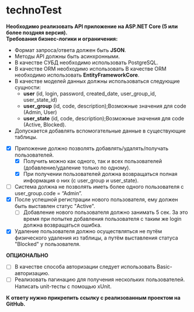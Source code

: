 # technoTest

**Необходимо реализовать API приложение на ASP.NET Core (5 или более поздняя версия).**</br>
**Требования бизнес-логики и ограничения:**

- Формат запроса/ответа должен быть **JSON**.
- Методы API должны быть асинхронными.
- В качестве СУБД необходимо использовать PostgreSQL.
- В качестве ORM необходимо использовать В качестве ORM необходимо использовать **EntityFrameworkCore**.
- В качестве моделей данных должны использоваться следующие сущности:
    - **user** (id, login, password, created_date, user_group_id, user_state_id)
    - **user_group** (id, code, description);Возможные значения для code (Admin, User)
    - **user_state** (id, code, description);Возможные значения для code (Active, Blocked).
- Допускается добавлять вспомогательные данные в существующие таблицы.

- [x] Приложение должно позволять добавлять/удалять/получать пользователей. 
    - [x] Получить можно как одного, так и всех пользователей (добавление/удаление только по одному). 
    - [x] При получении пользователей должна возвращаться полная информация о них (с user_group и user_state).
- [ ] Система должна не позволять иметь более одного пользователя с user_group.code = “Admin”.
- [x] После успешной регистрации нового пользователя, ему должен быть выставлен статус "Active". 
    - [ ] Добавление нового пользователя должно занимать 5 сек. За это время при попытке добавления пользователя с таким же login должна возвращаться ошибка.
- [x] Удаление пользователя должно осуществляться не путём физического удаления из таблицы, а путём выставления статуса "Blocked" у пользователя.

**ОПЦИОНАЛЬНО**

- [ ] В качестве способа авторизации следует использовать Basic-авторизацию.
- [ ] Реализовать пагинацию для получения нескольких пользователей.
Написать unit-тесты с помощью xUnit.

**К ответу нужно прикрепить ссылку с реализованным проектом на GitHub.**
